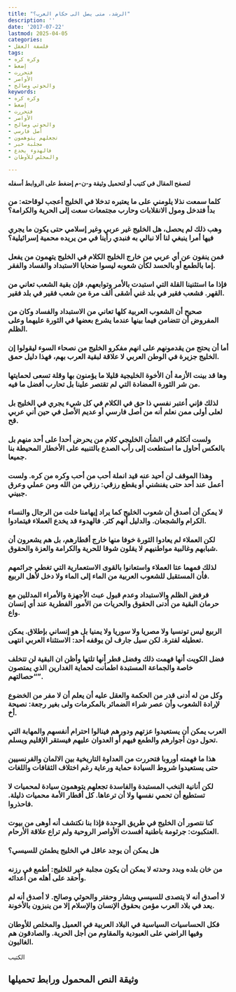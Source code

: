 ```yaml
---
title: "الرشد، متى يصل الى حكام العرب؟"
description: ''
date: '2017-07-22'
lastmod: 2025-04-05
categories:
- فلسفة العقل
tags:
- وكره كره
- إضغط
- فتحررت
- الأواصر
- والحوثي وصالح
keywords:
- وكره كره
- إضغط
- فتحررت
- الأواصر
- والحوثي وصالح
- أصل فارسي
- تجعلهم يتوهمون
- مجلبة خير
- فالهدوء يخدع
- والمخلص للأوطان

---
```

**لتصفح المقال في كتيب أو لتحميل وثيقة و-ن-م إضغط على الروابط أسفله**

### كلما سمعت نذلا يلومني على ما يعتبره تدخلا في الخليج أعجب لوقاحته: من بدأ فتدخل ومول الانقلابات وحارب مجتمعات سعت إلى الحرية والكرامة؟

### وهب ذلك لم يحصل، هل الخليج غير عربي وغير إسلامي حتى يكون ما يجري فيها أمرا ينبغي لنا ألا نبالي به فنبدي رأينا في من يريده محمية إسرائيلية؟

### فمن ينفون عن أي عربي من خارج الخليج الكلام في الخليج يتهمون من يفعل إما بالطمع أو بالحسد لكأن شعوبه ليسوا ضحايا الاستبداد والفساد والفقر.

### فإذا ما استثنينا القلة التي استبدت بالأمر وتوابعهم، فإن بقية الشعب تعاني من القهر. فشعب فقير في بلد غني أشقى ألف مرة من شعب فقير في بلد فقير.

### صحيح أن الشعوب العربية كلها تعاني من الاستبداد والفساد وكان من المفروض أن تتضامن فيما بينها عندما يشرع بعضها في الثورة عليهما وعلى الظلم.

### أما أن يحتج من يقدمونهم على انهم مفكرو الخليج من نصحاء السوء ليقولوا إن الخليج جزيرة في الوطن العربي لا علاقة لبقية العرب بهم، فهذا دليل حمق.

### وها قد بينت الأزمة أن الأخوة الخليجية قليلا ما يؤمنون بها وقلة تسعى لحمايتها من شر الثورة المضادة التي لم تقتصر علينا بل تحارب أفضل ما فيه.

### لذلك فإني أعتبر نفسي ذا حق في الكلام في كل شيء يجري في الخليج بل لعلى أولى ممن نعلم أنه من أصل فارسي أو عديم الأصل في حين أني عربي قح.

### ولست أتكلم في الشأن الخليجي كلام من يحرض أحدا على أحد منهم بل بالعكس أحاول ما استطعت إلى رأب الصدع بالتنبيه على الأخطار المحيطة بنا جميعا.

### وهذا الموقف لن أحيد عنه قيد انملة أحب من أحب وكره من كره. ولست أعمل عند أحد حتى يفنشني أو يقطع رزقي: رزقي من الله ومن عملي وعرق جبيني.

### لا يمكن أن أصدق أن شعوب الخليج كما يراد إيهامنا خلت من الرجال والنساء الكرام والشجعان. والدليل أنهم كثر. فالهدوء قد يخدع العملاء فيتمادوا.

### لكن العملاء لم يعادوا الثورة خوفا منها خارج أقطارهم، بل هم يشعرون أن شبابهم وغالبية مواطنيهم لا يقلون شوقا للحرية والكرامة والعزة والحقوق.

### لذلك فمهما عتا العملاء واستعانوا بالقوى الاستعمارية التي تغطي جرائمهم فأن المستقبل للشعوب العربية من الماء إلى الماء ولا دخل لأهل الربيع.

### فرفض الظلم والاستبداد وعدم قبول عبث الأجهزة والأمراء المدللين مع حرمان البقية من أدنى الحقوق والحريات من الأمور الفطرية عند أي إنسان واع.

### الربيع ليس تونسيا ولا مصريا ولا سوريا ولا يمنيا بل هو إنساني بإطلاق. يمكن تعطيله لفترة. لكن سيل جارف لن يوقفه أحد: الاستثناء العربي انتهى.

### فضل الكويت أنها فهمت ذلك وفضل قطر أنها تلتها وأظن ان البقية لن تتخلف خاصة والجماعة المستبدة اطمأنت لحماية الغدارين الذي يمتصون “حصالتهم”.

### وكل من له أدنى قدر من الحكمة والعقل عليه أن يعلم أن لا مفر من الخضوع لإرادة الشعوب وأن عصر شراء الضمائر بالمكرمات ولى بغير رجعة: نصيحة أخ.

### العرب يمكن أن يستعيدوا عزتهم ودورهم فينالوا احترام أنفسهم والمهابة التي تحول دون أجوارهم والطمع فيهم أو العدوان عليهم فيستقر الإقليم ويسلم.

### هذا ما فهمته أوروبا فتحررت من العداوة التاريخية بين الالمان والفرنسيين حتى يستعيدوا شروط السيادة حماية ورعاية رغم اختلاف الثقافات واللغات

### لكن أنانية النخب المستبدة والفاسدة تجعلهم يتوهمون سيادة لمحميات لا تستطيع أن تحمي نفسها ولا أن ترعاها. كل أقطار الأمة محميات ذليلة. فاحذروا.

### كنا نتصور أن الخليج في طريق الوحدة فإذا بنا نكتشف أنه أوهى من بيوت العنكبوت: جرثومة باطنية أفسدت الأواصر الروحية ولم تراع علاقة الأرحام.

### هل يمكن أن يوجد عاقل في الخليج يطمئن للسيسي؟

### من خان بلده وبدد وحدته لا يمكن أن يكون مجلبة خير للخليج: أطمع في رزنه وأحقد على أهله من أعدائه.

### لا أصدق أنه لا يتصدى للسيسي وبشار وحفتر والحوثي وصالح. لا أصدق أنه لم يعد في بلاد العرب مؤمن بحقوق الإنسان والإسلام إلا من ينبزون بالأخونة.

### فكل الحساسيات السياسية في البلاد العربية في العميل والمخلص للأوطان وفيها الراضي على العبودية والمقاوم من أجل الحرية. والصادقون هم الغالبون.

الكتيب

## وثيقة النص المحمول ورابط تحميلها

###
